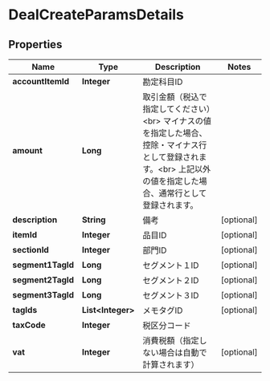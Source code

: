 

# DealCreateParamsDetails


## Properties

Name | Type | Description | Notes
------------ | ------------- | ------------- | -------------
**accountItemId** | **Integer** | 勘定科目ID | 
**amount** | **Long** | 取引金額（税込で指定してください）&lt;br&gt; マイナスの値を指定した場合、控除・マイナス行として登録されます。&lt;br&gt; 上記以外の値を指定した場合、通常行として登録されます。  | 
**description** | **String** | 備考 |  [optional]
**itemId** | **Integer** | 品目ID |  [optional]
**sectionId** | **Integer** | 部門ID |  [optional]
**segment1TagId** | **Long** | セグメント１ID |  [optional]
**segment2TagId** | **Long** | セグメント２ID |  [optional]
**segment3TagId** | **Long** | セグメント３ID |  [optional]
**tagIds** | **List&lt;Integer&gt;** | メモタグID |  [optional]
**taxCode** | **Integer** | 税区分コード | 
**vat** | **Integer** | 消費税額（指定しない場合は自動で計算されます） |  [optional]



